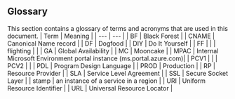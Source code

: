 <a name="portalfxExtensionsConfigurationGlossary"></a>
<!-- link to this document is [portalfx-extensions-configuration-glossary.md]()
-->

## Glossary

 This section contains a glossary of terms and acronyms that are used in this document.
 | Term | Meaning |
 | --- | --- |
 | BF  | Black Forest |
 | CNAME | Canonical Name record | 
 | DF | Dogfood |
 | DIY | Do It Yourself |
 | FF  | |
 | flighting  | |
 | GA | Global Availability |
 | MC | Mooncake |
 | MPAC | Internal Microsoft Environment portal instance (ms.portal.azure.com)| 
 | PCV1  |  |
 | PCV2 | |
 | PDL | Program Design Language |
 | PROD | Production |
 | RP  | Resource Provider |
 | SLA | Service Level Agreement |
 | SSL | Secure Socket Layer |
 | stamp |  an instance of a service in a region    | 
 | URI  |  Uniform Resource Identifier  | 
 | URL | Universal Resource Locator |

